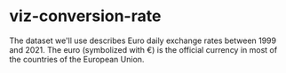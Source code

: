 # viz-conversion-rate
The dataset we'll use describes Euro daily exchange rates between 1999 and 2021. The euro (symbolized with €) is the official currency in most of the countries of the European Union.
